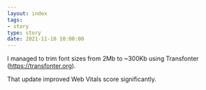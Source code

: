 ```yaml
---
layout: index
tags:
- story
type: story
date: 2021-11-10 10:00:00
---
```


I managed to trim font sizes from 2Mb to ~300Kb using Transfonter (https://transfonter.org).

That update improved Web Vitals score significantly.
